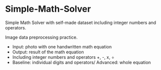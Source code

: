 # Simple-Math-Solver
Simple Math Solver with self-made dataset including integer numbers and operators.

Image data preprocessing practice.

- Input: photo with one handwritten math equation
- Output: result of the math equation
- Including integer numbers and operators +, -, x, ÷
- Baseline: individual digits and operators/ Advanced: whole equation
